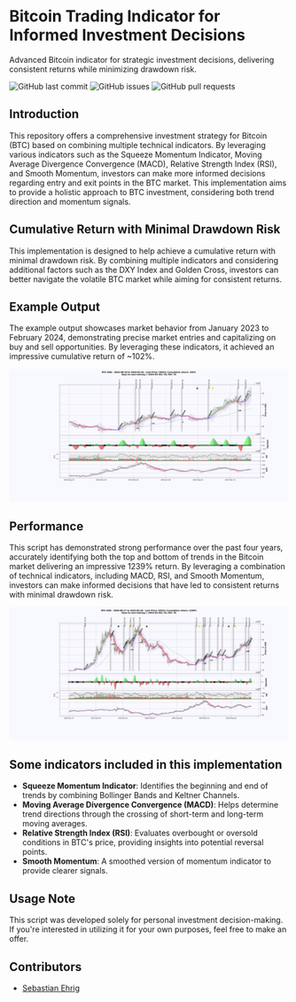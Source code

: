 # Bitcoin Trading Indicator for Informed Investment Decisions
Advanced Bitcoin indicator for strategic investment decisions, delivering consistent returns while minimizing drawdown risk.

![GitHub last commit](https://img.shields.io/github/last-commit/Sebastian-ehrig/BTC_investment_decision_indicator)
![GitHub issues](https://img.shields.io/github/issues-raw/Sebastian-ehrig/BTC_investment_decision_indicator)
![GitHub pull requests](https://img.shields.io/github/issues-pr/Sebastian-ehrig/BTC_investment_decision_indicator)

## Introduction

This repository offers a comprehensive investment strategy for Bitcoin (BTC) based on combining multiple technical indicators. By leveraging various indicators such as the Squeeze Momentum Indicator, Moving Average Divergence Convergence (MACD), Relative Strength Index (RSI), and Smooth Momentum, investors can make more informed decisions regarding entry and exit points in the BTC market. This implementation aims to provide a holistic approach to BTC investment, considering both trend direction and momentum signals.

## Cumulative Return with Minimal Drawdown Risk

This implementation is designed to help achieve a cumulative return with minimal drawdown risk. By combining multiple indicators and considering additional factors such as the DXY Index and Golden Cross, investors can better navigate the volatile BTC market while aiming for consistent returns.

## Example Output

The example output showcases market behavior from January 2023 to February 2024, demonstrating precise market entries and capitalizing on buy and sell opportunities. By leveraging these indicators, it achieved an impressive cumulative return of ~102%.

![Example Output](Figures/BTC-USD_2024-02-27_2.png)

## Performance

This script has demonstrated strong performance over the past four years, accurately identifying both the top and bottom of trends in the Bitcoin market delivering an impressive 1239% return. By leveraging a combination of technical indicators, including MACD, RSI, and Smooth Momentum, investors can make informed decisions that have led to consistent returns with minimal drawdown risk.

![Example Output](Figures/BTC-USD_2024-02-27_1.png)

## Some indicators included in this implementation

- **Squeeze Momentum Indicator**: Identifies the beginning and end of trends by combining Bollinger Bands and Keltner Channels.
- **Moving Average Divergence Convergence (MACD)**: Helps determine trend directions through the crossing of short-term and long-term moving averages.
- **Relative Strength Index (RSI)**: Evaluates overbought or oversold conditions in BTC's price, providing insights into potential reversal points.
- **Smooth Momentum**: A smoothed version of momentum indicator to provide clearer signals.

## Usage Note

This script was developed solely for personal investment decision-making. If you're interested in utilizing it for your own purposes, feel free to make an offer.

## Contributors

- [Sebastian Ehrig](https://github.com/Sebastian-ehrig)

